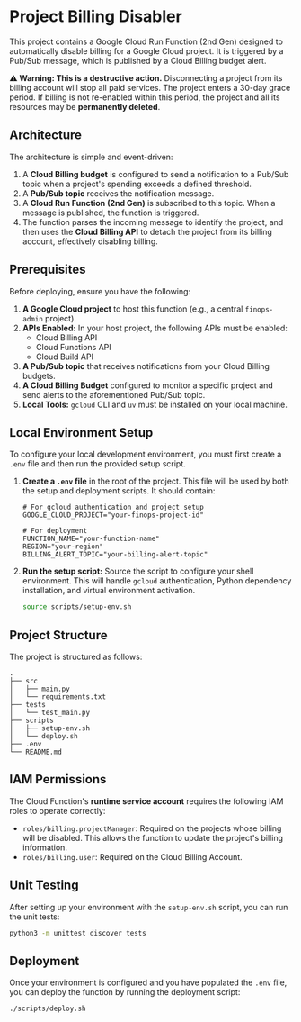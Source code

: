 # Project Billing Disabler

This project contains a Google Cloud Run Function (2nd Gen) designed to automatically disable billing for a Google Cloud project. It is triggered by a Pub/Sub message, which is published by a Cloud Billing budget alert.

**⚠️ Warning: This is a destructive action.** Disconnecting a project from its billing account will stop all paid services. The project enters a 30-day grace period. If billing is not re-enabled within this period, the project and all its resources may be **permanently deleted**.

## Architecture

The architecture is simple and event-driven:

1.  A **Cloud Billing budget** is configured to send a notification to a Pub/Sub topic when a project's spending exceeds a defined threshold.
2.  A **Pub/Sub topic** receives the notification message.
3.  A **Cloud Run Function (2nd Gen)** is subscribed to this topic. When a message is published, the function is triggered.
4.  The function parses the incoming message to identify the project, and then uses the **Cloud Billing API** to detach the project from its billing account, effectively disabling billing.

## Prerequisites

Before deploying, ensure you have the following:

1.  **A Google Cloud project** to host this function (e.g., a central `finops-admin` project).
2.  **APIs Enabled:** In your host project, the following APIs must be enabled:
    -   Cloud Billing API
    -   Cloud Functions API
    -   Cloud Build API
3.  **A Pub/Sub topic** that receives notifications from your Cloud Billing budgets.
4.  **A Cloud Billing Budget** configured to monitor a specific project and send alerts to the aforementioned Pub/Sub topic.
5.  **Local Tools:** `gcloud` CLI and `uv` must be installed on your local machine.

## Local Environment Setup

To configure your local development environment, you must first create a `.env` file and then run the provided setup script.

1.  **Create a `.env` file** in the root of the project. This file will be used by both the setup and deployment scripts. It should contain:

    ```
    # For gcloud authentication and project setup
    GOOGLE_CLOUD_PROJECT="your-finops-project-id"

    # For deployment
    FUNCTION_NAME="your-function-name"
    REGION="your-region"
    BILLING_ALERT_TOPIC="your-billing-alert-topic"
    ```

2.  **Run the setup script:** Source the script to configure your shell environment. This will handle `gcloud` authentication, Python dependency installation, and virtual environment activation.

    ```bash
    source scripts/setup-env.sh
    ```

## Project Structure

The project is structured as follows:

```
.
├── src
│   ├── main.py
│   └── requirements.txt
├── tests
│   └── test_main.py
├── scripts
│   ├── setup-env.sh
│   └── deploy.sh
├── .env
└── README.md
```

## IAM Permissions

The Cloud Function's **runtime service account** requires the following IAM roles to operate correctly:

-   `roles/billing.projectManager`: Required on the projects whose billing will be disabled. This allows the function to update the project's billing information.
-   `roles/billing.user`: Required on the Cloud Billing Account.

## Unit Testing

After setting up your environment with the `setup-env.sh` script, you can run the unit tests:

```bash
python3 -m unittest discover tests
```

## Deployment

Once your environment is configured and you have populated the `.env` file, you can deploy the function by running the deployment script:

```bash
./scripts/deploy.sh
```
